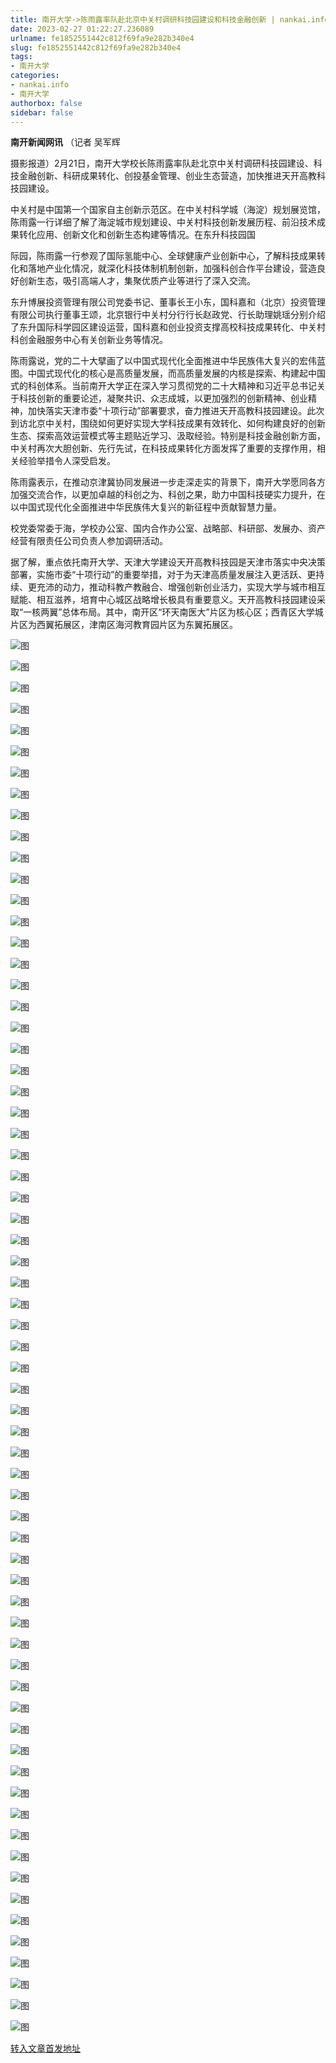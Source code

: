 ```yaml
---
title: 南开大学->陈雨露率队赴北京中关村调研科技园建设和科技金融创新 | nankai.info
date: 2023-02-27 01:22:27.236089
urlname: fe1852551442c812f69fa9e282b340e4
slug: fe1852551442c812f69fa9e282b340e4
tags: 
- 南开大学
categories:
- nankai.info
- 南开大学
authorbox: false
sidebar: false
---
```

**南开新闻网讯** （记者 吴军辉

摄影报道）2月21日，南开大学校长陈雨露率队赴北京中关村调研科技园建设、科技金融创新、科研成果转化、创投基金管理、创业生态营造，加快推进天开高教科技园建设。

中关村是中国第一个国家自主创新示范区。在中关村科学城（海淀）规划展览馆，陈雨露一行详细了解了海淀城市规划建设、中关村科技创新发展历程、前沿技术成果转化应用、创新文化和创新生态构建等情况。在东升科技园国
<!--more-->
际园，陈雨露一行参观了国际氢能中心、全球健康产业创新中心，了解科技成果转化和落地产业化情况，就深化科技体制机制创新，加强科创合作平台建设，营造良好创新生态，吸引高端人才，集聚优质产业等进行了深入交流。

东升博展投资管理有限公司党委书记、董事长王小东，国科嘉和（北京）投资管理有限公司执行董事王颂，北京银行中关村分行行长赵政党、行长助理姚瑶分别介绍了东升国际科学园区建设运营，国科嘉和创业投资支撑高校科技成果转化、中关村科创金融服务中心有关创新业务等情况。

陈雨露说，党的二十大擘画了以中国式现代化全面推进中华民族伟大复兴的宏伟蓝图。中国式现代化的核心是高质量发展，而高质量发展的内核是探索、构建起中国式的科创体系。当前南开大学正在深入学习贯彻党的二十大精神和习近平总书记关于科技创新的重要论述，凝聚共识、众志成城，以更加强烈的创新精神、创业精神，加快落实天津市委“十项行动”部署要求，奋力推进天开高教科技园建设。此次到访北京中关村，围绕如何更好实现大学科技成果有效转化、如何构建良好的创新生态、探索高效运营模式等主题贴近学习、汲取经验。特别是科技金融创新方面，中关村再次大胆创新、先行先试，在科技成果转化方面发挥了重要的支撑作用，相关经验举措令人深受启发。

陈雨露表示，在推动京津冀协同发展进一步走深走实的背景下，南开大学愿同各方加强交流合作，以更加卓越的科创之为、科创之果，助力中国科技硬实力提升，在以中国式现代化全面推进中华民族伟大复兴的新征程中贡献智慧力量。

校党委常委于海，学校办公室、国内合作办公室、战略部、科研部、发展办、资产经营有限责任公司负责人参加调研活动。

据了解，重点依托南开大学、天津大学建设天开高教科技园是天津市落实中央决策部署，实施市委“十项行动”的重要举措，对于为天津高质量发展注入更活跃、更持续、更充沛的动力，推动科教产教融合、增强创新创业活力，实现大学与城市相互赋能、相互滋养，培育中心城区战略增长极具有重要意义。天开高教科技园建设采取“一核两翼”总体布局。其中，南开区“环天南医大”片区为核心区；西青区大学城片区为西翼拓展区，津南区海河教育园片区为东翼拓展区。

![图](http://news.nankai.edu.cn/ywsd/system/2023/02/23/g)

![图](http://news.nankai.edu.cn/ywsd/system/2023/02/23/p)

![图](http://news.nankai.edu.cn/ywsd/system/2023/02/23/j)

![图](http://news.nankai.edu.cn/ywsd/system/2023/02/23/)

![图](http://news.nankai.edu.cn/ywsd/system/2023/02/23/5)

![图](http://news.nankai.edu.cn/ywsd/system/2023/02/23/2)

![图](http://news.nankai.edu.cn/ywsd/system/2023/02/23/c)

![图](http://news.nankai.edu.cn/ywsd/system/2023/02/23/1)

![图](http://news.nankai.edu.cn/ywsd/system/2023/02/23/f)

![图](http://news.nankai.edu.cn/ywsd/system/2023/02/23/2)

![图](http://news.nankai.edu.cn/ywsd/system/2023/02/23/8)

![图](http://news.nankai.edu.cn/ywsd/system/2023/02/23/e)

![图](http://news.nankai.edu.cn/ywsd/system/2023/02/23/_)

![图](http://news.nankai.edu.cn/ywsd/system/2023/02/23/8)

![图](http://news.nankai.edu.cn/ywsd/system/2023/02/23/6)

![图](http://news.nankai.edu.cn/ywsd/system/2023/02/23/8)

![图](http://news.nankai.edu.cn/ywsd/system/2023/02/23/9)

![图](http://news.nankai.edu.cn/ywsd/system/2023/02/23/4)

![图](http://news.nankai.edu.cn/ywsd/system/2023/02/23/0)

![图](http://news.nankai.edu.cn/ywsd/system/2023/02/23/0)

![图](http://news.nankai.edu.cn/ywsd/system/2023/02/23/0)

![图](http://news.nankai.edu.cn/ywsd/system/2023/02/23/3)

![图](http://news.nankai.edu.cn/ywsd/system/2023/02/23/0)

![图](http://news.nankai.edu.cn/ywsd/system/2023/02/23/0)

![图](http://news.nankai.edu.cn/)

![图](http://news.nankai.edu.cn/ywsd/system/2023/02/23/8)

![图](http://news.nankai.edu.cn/ywsd/system/2023/02/23/9)

![图](http://news.nankai.edu.cn/ywsd/system/2023/02/23/4)

![图](http://news.nankai.edu.cn/)

![图](http://news.nankai.edu.cn/ywsd/system/2023/02/23/0)

![图](http://news.nankai.edu.cn/ywsd/system/2023/02/23/0)

![图](http://news.nankai.edu.cn/ywsd/system/2023/02/23/0)

![图](http://news.nankai.edu.cn/)

![图](http://news.nankai.edu.cn/ywsd/system/2023/02/23/3)

![图](http://news.nankai.edu.cn/ywsd/system/2023/02/23/0)

![图](http://news.nankai.edu.cn/ywsd/system/2023/02/23/0)

![图](http://news.nankai.edu.cn/)

![图](http://news.nankai.edu.cn/ywsd/system/2023/02/23/c)

![图](http://news.nankai.edu.cn/ywsd/system/2023/02/23/i)

![图](http://news.nankai.edu.cn/ywsd/system/2023/02/23/p)

![图](http://news.nankai.edu.cn/)

![图](http://news.nankai.edu.cn/ywsd/system/2023/02/23/n)

![图](http://news.nankai.edu.cn/ywsd/system/2023/02/23/c)

![图](http://news.nankai.edu.cn/ywsd/system/2023/02/23/)

![图](http://news.nankai.edu.cn/ywsd/system/2023/02/23/u)

![图](http://news.nankai.edu.cn/ywsd/system/2023/02/23/d)

![图](http://news.nankai.edu.cn/ywsd/system/2023/02/23/e)

![图](http://news.nankai.edu.cn/ywsd/system/2023/02/23/)

![图](http://news.nankai.edu.cn/ywsd/system/2023/02/23/i)

![图](http://news.nankai.edu.cn/ywsd/system/2023/02/23/a)

![图](http://news.nankai.edu.cn/ywsd/system/2023/02/23/k)

![图](http://news.nankai.edu.cn/ywsd/system/2023/02/23/n)

![图](http://news.nankai.edu.cn/ywsd/system/2023/02/23/a)

![图](http://news.nankai.edu.cn/ywsd/system/2023/02/23/n)

![图](http://news.nankai.edu.cn/ywsd/system/2023/02/23/)

![图](http://news.nankai.edu.cn/ywsd/system/2023/02/23/s)

![图](http://news.nankai.edu.cn/ywsd/system/2023/02/23/w)

![图](http://news.nankai.edu.cn/ywsd/system/2023/02/23/e)

![图](http://news.nankai.edu.cn/ywsd/system/2023/02/23/n)

![图](http://news.nankai.edu.cn/)

![图](http://news.nankai.edu.cn/)

![图](http://news.nankai.edu.cn/ywsd/system/2023/02/23/:)

![图](http://news.nankai.edu.cn/ywsd/system/2023/02/23/p)

![图](http://news.nankai.edu.cn/ywsd/system/2023/02/23/t)

![图](http://news.nankai.edu.cn/ywsd/system/2023/02/23/t)

![图](http://news.nankai.edu.cn/ywsd/system/2023/02/23/h)

[转入文章首发地址](http://news.nankai.edu.cn/ywsd/system/2023/02/23/030054464.shtml)